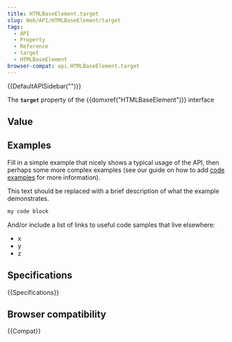 ```yaml
---
title: HTMLBaseElement.target
slug: Web/API/HTMLBaseElement/target
tags:
  - API
  - Property
  - Reference
  - target
  - HTMLBaseElement
browser-compat: api.HTMLBaseElement.target
---
```

{{DefaultAPISidebar("")}}

The **`target`** property of the {{domxref("HTMLBaseElement")}} interface 

## Value



## Examples

Fill in a simple example that nicely shows a typical usage of the API, then perhaps some more complex examples (see our guide on how to add [code examples](/en-US/docs/MDN/Contribute/Structures/Code_examples) for more information).

This text should be replaced with a brief description of what the example demonstrates.

```js
my code block
```

And/or include a list of links to useful code samples that live elsewhere:

*   x
*   y
*   z

## Specifications

{{Specifications}}

## Browser compatibility

{{Compat}}


